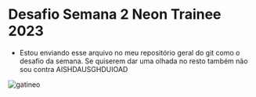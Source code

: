 # Desafio Semana 2 Neon Trainee 2023

- Estou enviando esse arquivo no meu repositório geral do git como o desafio da semana.
  Se quiserem dar uma olhada no resto também não sou contra AISHDAUSGHDUIOAD

![gatineo][fotoGatineo]

[fotoGatineo]: https://cdn.discordapp.com/attachments/773334201801375765/1119608548133965914/FqeWQYWXoAUSIZL.jpg
